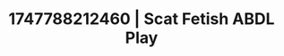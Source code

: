 ---
categories:
- BookTok after dark
- Erotic silhouette
- Pleasure mapping
- Story-driven erotica
- Mid-century kink
image: /assets/images/1747788212460.jpg
layout: post
seo:
  description: Featured content with artistic ABDL Play, Scat Fetish. HD images available.
  keywords: ABDL Play, Scat Fetish
  og_image: /assets/images/1747788212460.jpg
  schema_type: VisualArtwork
tags:
- ABDL Play
- '#1747788212460'
- Scat Fetish
title: 1747788212460 | Scat Fetish ABDL Play
---